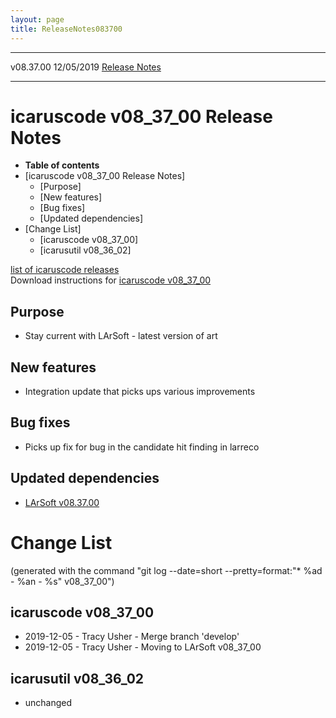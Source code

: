```yaml
---
layout: page
title: ReleaseNotes083700
---
```


  ----------- ------------ -- -- ------------------------------------------------------
  v08.37.00   12/05/2019         [Release Notes](ReleaseNotes083700.html)
  ----------- ------------ -- -- ------------------------------------------------------



icaruscode v08\_37\_00 Release Notes
==========================================================================================

-   **Table of contents**
-   [icaruscode v08\_37\_00 Release
    Notes]
    -   [Purpose]
    -   [New features]
    -   [Bug fixes]
    -   [Updated dependencies]
-   [Change List]
    -   [icaruscode v08\_37\_00]
    -   [icarusutil v08\_36\_02]

[list of icaruscode
releases](List_of_ICARUS_code_releases.html)\
Download instructions for [icaruscode
v08\_37\_00](http://scisoft.fnal.gov/scisoft/bundles/sbnd/v08_37_00/icaruscode-v08_37_00.html)



Purpose
----------------------------------

-   Stay current with LArSoft - latest version of art



New features
--------------------------------------------

-   Integration update that picks ups various improvements



Bug fixes
--------------------------------------

-   Picks up fix for bug in the candidate hit finding in larreco



Updated dependencies
------------------------------------------------------------

-   [LArSoft
    v08.37.00](https://cdcvs.fnal.gov/redmine/projects/larsoft/wiki/ReleaseNotes083700)



Change List
==========================================

(generated with the command \"git log \--date=short
\--pretty=format:\"\* %ad - %an - %s\" v08\_37\_00\")



icaruscode v08\_37\_00
--------------------------------------------------------------

-   2019-12-05 - Tracy Usher - Merge branch \'develop\'
-   2019-12-05 - Tracy Usher - Moving to LArSoft v08\_37\_00



icarusutil v08\_36\_02
--------------------------------------------------------------

-   unchanged
